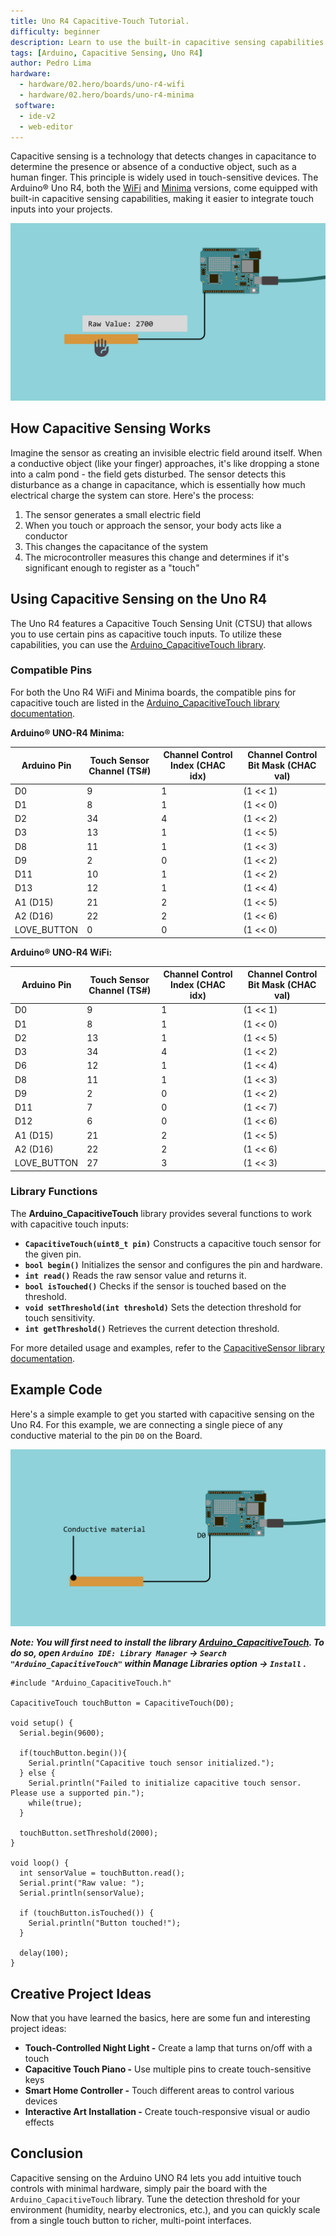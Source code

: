 ```yaml
---
title: Uno R4 Capacitive-Touch Tutorial.
difficulty: beginner
description: Learn to use the built-in capacitive sensing capabilities of the Arduino® Uno R4.
tags: [Arduino, Capacitive Sensing, Uno R4]
author: Pedro Lima
hardware:
  - hardware/02.hero/boards/uno-r4-wifi
  - hardware/02.hero/boards/uno-r4-minima
 software:
  - ide-v2
  - web-editor
---
```


Capacitive sensing is a technology that detects changes in capacitance to determine the presence or absence of a conductive object, such as a human finger. This principle is widely used in touch-sensitive devices. The Arduino® Uno R4, both the [WiFi](https://store.arduino.cc/products/arduino-uno-r4-wifi) and [Minima](https://store.arduino.cc/products/arduino-uno-r4-minima) versions, come equipped with built-in capacitive sensing capabilities, making it easier to integrate touch inputs into your projects.

![Sensor Example](assets/Touch_Cover_001.gif)

## How Capacitive Sensing Works

Imagine the sensor as creating an invisible electric field around itself. When a conductive object (like your finger) approaches, it's like dropping a stone into a calm pond - the field gets disturbed. The sensor detects this disturbance as a change in capacitance, which is essentially how much electrical charge the system can store.
Here's the process:

1. The sensor generates a small electric field
2. When you touch or approach the sensor, your body acts like a conductor
3. This changes the capacitance of the system
4. The microcontroller measures this change and determines if it's significant enough to register as a "touch"

## Using Capacitive Sensing on the Uno R4

The Uno R4 features a Capacitive Touch Sensing Unit (CTSU) that allows you to use certain pins as capacitive touch inputs. To utilize these capabilities, you can use the [Arduino_CapacitiveTouch library](https://github.com/arduino-libraries/Arduino_CapacitiveTouch).

### Compatible Pins

For both the Uno R4 WiFi and Minima boards, the compatible pins for capacitive touch are listed in the [Arduino_CapacitiveTouch library documentation](https://github.com/arduino-libraries/Arduino_CapacitiveTouch?tab=readme-ov-file#compatible-pins).

**Arduino® UNO-R4 Minima:**

| Arduino Pin  | Touch Sensor Channel (TS#) | Channel Control Index (CHAC idx) | Channel Control Bit Mask (CHAC val) |
|--------------|----------------------------|----------------------------------|-------------------------------------|
| D0           | 9                          | 1                                | (1 << 1)                           |
| D1           | 8                          | 1                                | (1 << 0)                           |
| D2           | 34                         | 4                                | (1 << 2)                           |
| D3           | 13                         | 1                                | (1 << 5)                           |
| D8           | 11                         | 1                                | (1 << 3)                           |
| D9           | 2                          | 0                                | (1 << 2)                           |
| D11          | 10                         | 1                                | (1 << 2)                           |
| D13          | 12                         | 1                                | (1 << 4)                           |
| A1 (D15)     | 21                         | 2                                | (1 << 5)                           |
| A2 (D16)     | 22                         | 2                                | (1 << 6)                           |
| LOVE_BUTTON  | 0                          | 0                                | (1 << 0)                           |

**Arduino® UNO-R4 WiFi:**

| Arduino Pin  | Touch Sensor Channel (TS#) | Channel Control Index (CHAC idx) | Channel Control Bit Mask (CHAC val) |
|--------------|----------------------------|----------------------------------|-------------------------------------|
| D0           | 9                          | 1                                | (1 << 1)                           |
| D1           | 8                          | 1                                | (1 << 0)                           |
| D2           | 13                         | 1                                | (1 << 5)                           |
| D3           | 34                         | 4                                | (1 << 2)                           |
| D6           | 12                         | 1                                | (1 << 4)                           |
| D8           | 11                         | 1                                | (1 << 3)                           |
| D9           | 2                          | 0                                | (1 << 2)                           |
| D11          | 7                          | 0                                | (1 << 7)                           |
| D12          | 6                          | 0                                | (1 << 6)                           |
| A1 (D15)     | 21                         | 2                                | (1 << 5)                           |
| A2 (D16)     | 22                         | 2                                | (1 << 6)                           |
| LOVE_BUTTON  | 27                         | 3                                | (1 << 3)                           |


### Library Functions

The **Arduino_CapacitiveTouch** library provides several functions to work with capacitive touch inputs:

- **`CapacitiveTouch(uint8_t pin)`** Constructs a capacitive touch sensor for the given pin.
- **`bool begin()`** Initializes the sensor and configures the pin and hardware.
- **`int read()`** Reads the raw sensor value and returns it.
- **`bool isTouched()`** Checks if the sensor is touched based on the threshold.
- **`void setThreshold(int threshold)`** Sets the detection threshold for touch sensitivity.
- **`int getThreshold()`** Retrieves the current detection threshold.

For more detailed usage and examples, refer to the [CapacitiveSensor library documentation](https://docs.arduino.cc/libraries/capacitivesensor/).

## Example Code

Here's a simple example to get you started with capacitive sensing on the Uno R4. For this example, we are connecting a single piece of any conductive material to the pin `D0` on the Board.

![How to connect](assets/HoockupGuideExample.png)

***__Note:__ You will first need to install the library [Arduino_CapacitiveTouch](https://docs.arduino.cc/libraries/capacitivesensor/). To do so, open `Arduino IDE: Library Manager` → `Search "Arduino_CapacitiveTouch"` within _Manage Libraries_ option → `Install` .***

```arduino
#include "Arduino_CapacitiveTouch.h"

CapacitiveTouch touchButton = CapacitiveTouch(D0);

void setup() {
  Serial.begin(9600);
  
  if(touchButton.begin()){
    Serial.println("Capacitive touch sensor initialized.");
  } else {
    Serial.println("Failed to initialize capacitive touch sensor. Please use a supported pin.");
    while(true);
  }

  touchButton.setThreshold(2000);
}

void loop() {
  int sensorValue = touchButton.read();
  Serial.print("Raw value: ");
  Serial.println(sensorValue);

  if (touchButton.isTouched()) {
    Serial.println("Button touched!");
  }
  
  delay(100);
}
```

## Creative Project Ideas

Now that you have learned the basics, here are some fun and interesting project ideas:

- **Touch-Controlled Night Light -** Create a lamp that turns on/off with a touch
- **Capacitive Touch Piano -** Use multiple pins to create touch-sensitive keys
- **Smart Home Controller -** Touch different areas to control various devices
- **Interactive Art Installation -** Create touch-responsive visual or audio effects

## Conclusion

Capacitive sensing on the Arduino UNO R4 lets you add intuitive touch controls with minimal hardware, simply pair the board with the `Arduino_CapacitiveTouch` library. Tune the detection threshold for your environment (humidity, nearby electronics, etc.), and you can quickly scale from a single touch button to richer, multi-point interfaces.
